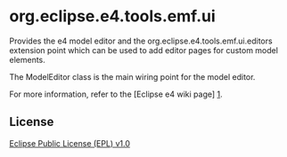 org.eclipse.e4.tools.emf.ui
===========================

Provides the e4 model editor and the org.eclipse.e4.tools.emf.ui.editors extension point which can be used to add editor pages for custom model elements.

The ModelEditor class is the main wiring point for the model editor.

For more information, refer to the [Eclipse e4 wiki page] [1].

License
-------

[Eclipse Public License (EPL) v1.0][2]

[1]: http://www.eclipse.org/e4/
[2]: http://wiki.eclipse.org/EPL
